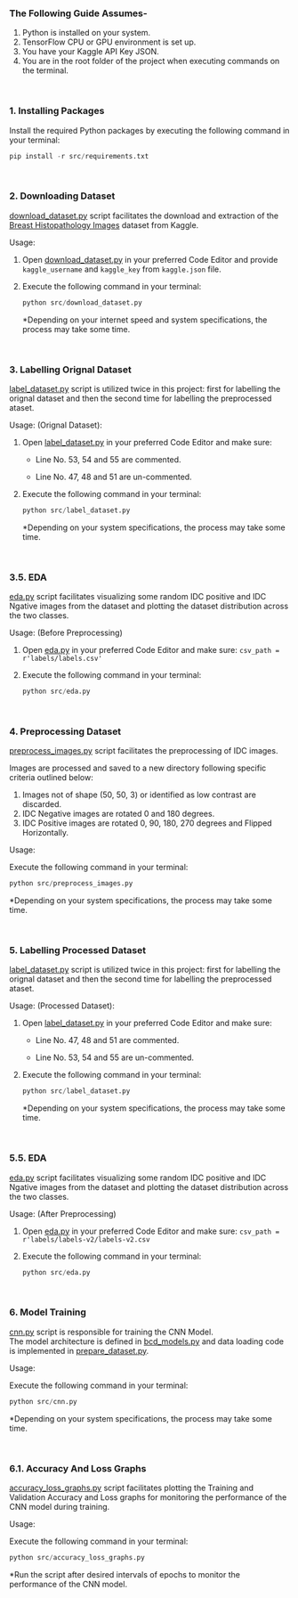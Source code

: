 ### The Following Guide Assumes-
1. Python is installed on your system.
2. TensorFlow CPU or GPU environment is set up.
3. You have your Kaggle API Key JSON.
4. You are in the root folder of the project when executing commands on the terminal.

<br>

### 1. Installing Packages
Install the required Python packages by executing the following command in your terminal:

```python
pip install -r src/requirements.txt
```

<br>

### 2. Downloading Dataset
[download_dataset.py](https://github.com/syntaxticsugr/breast-cancer-detection/blob/main/src/download_dataset.py) script facilitates the download and extraction of the [Breast Histopathology Images](https://www.kaggle.com/datasets/paultimothymooney/breast-histopathology-images) dataset from Kaggle.

Usage:

1. Open [download_dataset.py](https://github.com/syntaxticsugr/breast-cancer-detection/blob/main/src/download_dataset.py) in your preferred Code Editor and provide `kaggle_username` and `kaggle_key` from `kaggle.json` file.

2. Execute the following command in your terminal:

    ```python
    python src/download_dataset.py
    ```

    *Depending on your internet speed and system specifications, the process may take some time.

<br>

### 3. Labelling Orignal Dataset
[label_dataset.py](https://github.com/syntaxticsugr/breast-cancer-detection/blob/main/src/label_dataset.py) script is utilized twice in this project: first for labelling the orignal dataset and then the second time for labelling the preprocessed ataset.

Usage: (Orignal Dataset):

1. Open [label_dataset.py](https://github.com/syntaxticsugr/breast-cancer-detection/blob/main/src/label_dataset.py) in your preferred Code Editor and make sure:

    - Line No. 53, 54 and 55 are commented.

    - Line No. 47, 48 and 51 are un-commented.

2. Execute the following command in your terminal:

    ```python
    python src/label_dataset.py
    ```

    *Depending on your system specifications, the process may take some time.

<br>

### 3.5. EDA
[eda.py](https://github.com/syntaxticsugr/breast-cancer-detection/blob/main/src/eda.py) script facilitates visualizing some random IDC positive and IDC Ngative images from the dataset and plotting the dataset distribution across the two classes.

Usage: (Before Preprocessing)

1. Open [eda.py](https://github.com/syntaxticsugr/breast-cancer-detection/blob/main/src/eda.py) in your preferred Code Editor and make sure: `csv_path = r'labels/labels.csv'`

2. Execute the following command in your terminal:
    ```python
    python src/eda.py
    ```

<br>

### 4. Preprocessing Dataset
[preprocess_images.py](https://github.com/syntaxticsugr/breast-cancer-detection/blob/main/src/preprocess_images.py) script facilitates the preprocessing of IDC images.

Images are processed and saved to a new directory following specific criteria outlined below:
1. Images not of shape (50, 50, 3) or identified as low contrast are discarded.
2. IDC Negative images are rotated 0 and 180 degrees.
3. IDC Positive images are rotated 0, 90, 180, 270 degrees and Flipped Horizontally.

Usage:

Execute the following command in your terminal:

```python
python src/preprocess_images.py
```

*Depending on your system specifications, the process may take some time.

<br>

### 5. Labelling Processed Dataset
[label_dataset.py](https://github.com/syntaxticsugr/breast-cancer-detection/blob/main/src/label_dataset.py) script is utilized twice in this project: first for labelling the orignal dataset and then the second time for labelling the preprocessed ataset.

Usage: (Processed Dataset):

1. Open [label_dataset.py](https://github.com/syntaxticsugr/breast-cancer-detection/blob/main/src/label_dataset.py) in your preferred Code Editor and make sure:

    - Line No. 47, 48 and 51 are commented.

    - Line No. 53, 54 and 55 are un-commented.

2. Execute the following command in your terminal:

    ```python
    python src/label_dataset.py
    ```

    *Depending on your system specifications, the process may take some time.

<br>

### 5.5. EDA
[eda.py](https://github.com/syntaxticsugr/breast-cancer-detection/blob/main/src/eda.py) script facilitates visualizing some random IDC positive and IDC Ngative images from the dataset and plotting the dataset distribution across the two classes.

Usage: (After Preprocessing)

1. Open [eda.py](https://github.com/syntaxticsugr/breast-cancer-detection/blob/main/src/eda.py) in your preferred Code Editor and make sure: `csv_path = r'labels/labels-v2/labels-v2.csv`

2. Execute the following command in your terminal:
    ```python
    python src/eda.py
    ```

<br>

### 6. Model Training
[cnn.py](https://github.com/syntaxticsugr/breast-cancer-detection/blob/main/src/cnn.py) script is responsible for training the CNN Model.
<br>
The model architecture is defined in [bcd_models.py](https://github.com/syntaxticsugr/breast-cancer-detection/blob/main/src/utils/bcd_models.py) and data loading code is implemented in [prepare_dataset.py](https://github.com/syntaxticsugr/breast-cancer-detection/blob/main/src/utils/prepare_dataset.py).

Usage:

Execute the following command in your terminal:
```python
python src/cnn.py
```
*Depending on your system specifications, the process may take some time.

<br>

### 6.1. Accuracy And Loss Graphs
[accuracy_loss_graphs.py](https://github.com/syntaxticsugr/breast-cancer-detection/blob/main/src/accuracy_loss_graphs.py) script facilitates plotting the Training and Validation Accuracy and Loss graphs for monitoring the performance of the CNN model during training.

Usage:

Execute the following command in your terminal:
```python
python src/accuracy_loss_graphs.py
```
*Run the script after desired intervals of epochs to monitor the performance of the CNN model.

<br>

